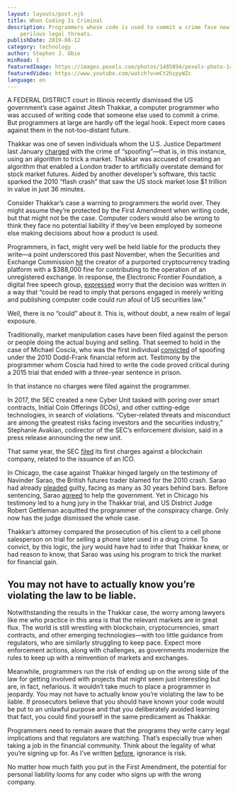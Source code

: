```yaml
---
layout: layouts/post.njk
title: When Coding Is Criminal
description: Programmers whose code is used to commit a crime face new and
    perilous legal threats.
publishDate: 2019-08-12
category: technology
author: Stephen J. Obie
minRead: 1
featuredImage: https://images.pexels.com/photos/1485894/pexels-photo-1485894.jpeg?auto=compress&cs=tinysrgb&w=1260&h=750&dpr=1
featuredVideo: https://www.youtube.com/watch?v=mCt2hzpyWZc
language: en
---
```


<!-- @format -->

<!--StartFragment-->

A FEDERAL DISTRICT court in Illinois recently dismissed the US government’s case against Jitesh Thakkar, a computer programmer who was accused of writing code that someone else used to commit a crime. But programmers at large are hardly off the legal hook. Expect more cases against them in the not-too-distant future.

Thakkar was one of seven individuals whom the U.S. Justice Department last January [charged](https://www.justice.gov/criminal-vns/case/jitesh-thakkar) with the crime of “spoofing”—that is, in this instance, using an algorithm to trick a market. Thakkar was accused of creating an algorithm that enabled a London trader to artificially overstate demand for stock market futures. Aided by another developer’s software, this tactic sparked the 2010 “flash crash” that saw the US stock market lose $1 trillion in value in just 36 minutes.

<!--EndFragment-->

<!--StartFragment-->

Consider Thakkar’s case a warning to programmers the world over. They might assume they’re protected by the First Amendment when writing code, but that might not be the case. Computer coders would also be wrong to think they face no potential liability if they’ve been employed by someone else making decisions about how a product is used.

Programmers, in fact, might very well be held liable for the products they write—a point underscored this past November, when the Securities and Exchange Commission [hit](https://www.investing.com/news/cryptocurrency-news/etherdelta-founder-pays-388000-in-fines-to-settle-sec-charges-1681663) the creator of a purported cryptocurrency trading platform with a $388,000 fine for contributing to the operation of an unregistered exchange. In response, the Electronic Frontier Foundation, a digital free speech group, [expressed](https://www.eff.org/deeplinks/2019/02/secs-action-against-decentralized-exchange-raises-constitutional-questions) worry that the decision was written in a way that “could be read to imply that persons engaged in merely writing and publishing computer code could run afoul of US securities law.”

Well, there is no “could” about it. This is, without doubt, a new realm of legal exposure.

Traditionally, market manipulation cases have been filed against the person or people doing the actual buying and selling. That seemed to hold in the case of Michael Coscia, who was the first individual [convicted](https://www.theguardian.com/us-news/2015/nov/04/us-high-frequency-trader-convicted-first-spoofing-case-michael-coscia) of spoofing under the 2010 Dodd-Frank financial reform act. Testimony by the programmer whom Coscia had hired to write the code proved critical during a 2015 trial that ended with a three-year sentence in prison.

In that instance no charges were filed against the programmer.

In 2017, the SEC created a new Cyber Unit tasked with poring over smart contracts, Initial Coin Offerings (ICOs), and other cutting-edge technologies, in search of violations. “Cyber-related threats and misconduct are among the greatest risks facing investors and the securities industry,” Stephanie Avakian, codirector of the SEC’s enforcement division, said in a press release announcing the new unit.

That same year, the SEC [filed](http://fortune.com/2017/12/04/cryptocurrency-bitcoin-sec-ico-scam/) its first charges against a blockchain company, related to the issuance of an ICO.

In Chicago, the case against Thakkar hinged largely on the testimony of Navinder Sarao, the British futures trader blamed for the 2010 crash. Sarao had already [pleaded](https://www.justice.gov/opa/pr/futures-trader-pleads-guilty-illegally-manipulating-futures-market-connection-2010-flash) guilty, facing as many as 30 years behind bars. Before sentencing, Sarao [agreed](https://chicago.suntimes.com/news/flash-crash-trader-testifies-federal-trial-chicago-spoofing/) to help the government. Yet in Chicago his testimony led to a hung jury in the Thakkar trial, and US District Judge Robert Gettleman acquitted the programmer of the conspiracy charge. Only now has the judge dismissed the whole case.

Thakkar’s attorney compared the prosecution of his client to a cell phone salesperson on trial for selling a phone later used in a drug crime. To convict, by this logic, the jury would have had to infer that Thakkar knew, or had reason to know, that Sarao was using his program to trick the market for financial gain.

<!--EndFragment-->

<!--StartFragment-->

## You may not have to actually know you’re violating the law to be liable.

<!--EndFragment-->

<!--StartFragment-->

Notwithstanding the results in the Thakkar case, the worry among lawyers like me who practice in this area is that the relevant markets are in great flux. The world is still wrestling with blockchain, cryptocurrencies, smart contracts, and other emerging technologies—with too little guidance from regulators, who are similarly struggling to keep pace. Expect more enforcement actions, along with challenges, as governments modernize the rules to keep up with a reinvention of markets and exchanges.

Meanwhile, programmers run the risk of ending up on the wrong side of the law for getting involved with projects that might seem just interesting but are, in fact, nefarious. It wouldn’t take much to place a programmer in jeopardy. You may not have to actually know you’re violating the law to be liable. If prosecutors believe that you should have known your code would be put to an unlawful purpose and that you deliberately avoided learning that fact, you could find yourself in the same predicament as Thakkar.

Programmers need to remain aware that the programs they write carry legal implications and that regulators are watching. That’s especially true when taking a job in the financial community. Think about the legality of what you’re signing up for. As I’ve written [before](https://hbr.org/2018/07/how-regulation-could-help-cryptocurrencies-grow), ignorance is risk.

No matter how much faith you put in the First Amendment, the potential for personal liability looms for any coder who signs up with the wrong company.

<!--EndFragment-->

